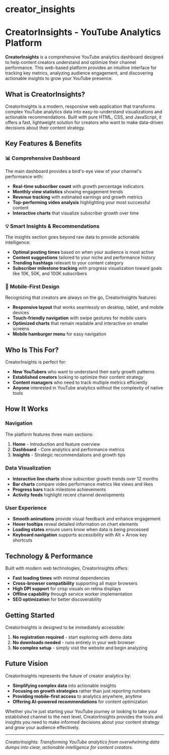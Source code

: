 # creator_insights
# CreatorInsights - YouTube Analytics Platform

**CreatorInsights** is a comprehensive YouTube analytics dashboard designed to help content creators understand and optimize their channel performance. This web-based platform provides an intuitive interface for tracking key metrics, analyzing audience engagement, and discovering actionable insights to grow your YouTube presence.

## What is CreatorInsights?

CreatorInsights is a modern, responsive web application that transforms complex YouTube analytics data into easy-to-understand visualizations and actionable recommendations. Built with pure HTML, CSS, and JavaScript, it offers a fast, lightweight solution for creators who want to make data-driven decisions about their content strategy.

## Key Features & Benefits

### 📊 **Comprehensive Dashboard**

The main dashboard provides a bird's-eye view of your channel's performance with:

- **Real-time subscriber count** with growth percentage indicators
- **Monthly view statistics** showing engagement trends
- **Revenue tracking** with estimated earnings and growth metrics
- **Top-performing video analysis** highlighting your most successful content
- **Interactive charts** that visualize subscriber growth over time


### 💡 **Smart Insights & Recommendations**

The insights section goes beyond raw data to provide actionable intelligence:

- **Optimal posting times** based on when your audience is most active
- **Content suggestions** tailored to your niche and performance history
- **Trending hashtags** relevant to your content category
- **Subscriber milestone tracking** with progress visualization toward goals like 10K, 50K, and 100K subscribers


### 📱 **Mobile-First Design**

Recognizing that creators are always on the go, CreatorInsights features:

- **Responsive layout** that works seamlessly on desktop, tablet, and mobile devices
- **Touch-friendly navigation** with swipe gestures for mobile users
- **Optimized charts** that remain readable and interactive on smaller screens
- **Mobile hamburger menu** for easy navigation


## Who Is This For?

CreatorInsights is perfect for:

- **New YouTubers** who want to understand their early growth patterns
- **Established creators** looking to optimize their content strategy
- **Content managers** who need to track multiple metrics efficiently
- **Anyone** interested in YouTube analytics without the complexity of native tools


## How It Works

### Navigation

The platform features three main sections:

1. **Home** - Introduction and feature overview
2. **Dashboard** - Core analytics and performance metrics
3. **Insights** - Strategic recommendations and growth tips


### Data Visualization

- **Interactive line charts** show subscriber growth trends over 12 months
- **Bar charts** compare video performance metrics like views and likes
- **Progress bars** track milestone achievements
- **Activity feeds** highlight recent channel developments


### User Experience

- **Smooth animations** provide visual feedback and enhance engagement
- **Hover tooltips** reveal detailed information on chart elements
- **Loading states** ensure users know when data is being processed
- **Keyboard navigation** supports accessibility with Alt + Arrow key shortcuts


## Technology & Performance

Built with modern web technologies, CreatorInsights offers:

- **Fast loading times** with minimal dependencies
- **Cross-browser compatibility** supporting all major browsers
- **High DPI support** for crisp visuals on retina displays
- **Offline capability** through service worker implementation
- **SEO optimization** for better discoverability


## Getting Started

CreatorInsights is designed to be immediately accessible:

1. **No registration required** - start exploring with demo data
2. **No downloads needed** - runs entirely in your web browser
3. **No complex setup** - simply visit the website and begin analyzing


## Future Vision

CreatorInsights represents the future of creator analytics by:

- **Simplifying complex data** into actionable insights
- **Focusing on growth strategies** rather than just reporting numbers
- **Providing mobile-first access** to analytics anywhere, anytime
- **Offering AI-powered recommendations** for content optimization


Whether you're just starting your YouTube journey or looking to take your established channel to the next level, CreatorInsights provides the tools and insights you need to make informed decisions about your content strategy and grow your audience effectively.

---

*CreatorInsights: Transforming YouTube analytics from overwhelming data dumps into clear, actionable intelligence for content creators.*
